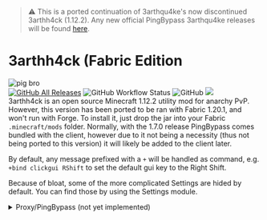 > :warning: This is a ported continuation of 3arthqu4ke's now discontinued 3arthh4ck (1.12.2). Any new official PingBypass 3arthqu4ke releases will be found [here](https://github.com/3arthqu4ke/PingBypass).

# 3arthh4ck (Fabric Edition

![pig bro](https://cdn.discordapp.com/attachments/1188627136341344307/1193343033769480302/GDEXsWJXgAE5NTr.png?ex=65ac5e4e&is=6599e94e&hm=55045f4bbcb503c248041ecf8d941ac5e5c31f687877b656f1f2e39b878c506a&)
<br>
[![GitHub All Releases](https://img.shields.io/github/downloads/3arthh4ckDevelopment/3arthh4ck-fabric/total.svg?color=g)](https://github.com/3arthh4ckDevelopment/3arthh4ck-fabric/releases)
![GitHub Workflow Status](https://img.shields.io/github/actions/workflow/status/3arthh4ckDevelopment/3arthh4ck-fabric/gradle-publish.yml)
![GitHub](https://img.shields.io/github/license/3arthh4ckDevelopment/3arthh4ck-fabric?color=g)
[![](https://discordapp.com/api/guilds/1065633124366688298/widget.png?style=shield)](https://discord.gg/ByCCxHcX8U)
<br>
3arthh4ck is an open source Minecraft 1.12.2 utility mod for anarchy PvP. However, this version has been ported to be ran with Fabric 1.20.1, 
and won't run with Forge. To install it, just drop the jar into your Fabric `.minecraft/mods` folder. Normally, with the 1.7.0 release PingBypass comes 
bundled with the client, however due to it not being a necessity (thus not being ported to this version) it will likely be added to the client later.

By default, any message prefixed with a `+` will be handled as command, e.g. `+bind clickgui RShift`
to set the default gui key to the Right Shift. 

Because of bloat, some of the more complicated Settings are hided by default. You can find those by using the Settings module.

<details>
<summary> Proxy/PingBypass (not yet implemented) </summary>

![Image of a PingBypass server](https://github.com/3arthh4ckDevelopment/3arthh4ck-Client/blob/main/docs/pingbypass.png)
<br>
3arthh4ck can be used as a Proxy server. With ping being such an important factor in crystal PvP this allows you to play
on servers far away from where you are without the disadvantage of high ping. This proxy can, opposed to the old
PingBypass, stay connected to a server, allowing to join through it at a later point. This can for example be used to 
wait out 2b2t's queue system.

To set up the 3arthh4ck proxy you need a server, I personally started out using [GCP's](https://cloud.google.com/) free
trial. The location of that server should be as close as possible to the one you want to play on. That server should 
have an Ip and port which are reachable from the outside. The game will run on that server. Keep in mind that no matter
which account you use on your client, the Minecraft account on the server will always be used when you play.

### Setup with docker
1.  Install [docker](https://docs.docker.com/engine/install/) on your server.

2.  Run `docker pull 3arthqu4ke/pingbypass`.

3.  Run `docker run -i -t -p <ip>:<port>:25565 3arthqu4ke/pingbypass`.

4.  You should now be in the shell of the docker container.

5.  Login to your Minecraft account via `hmc login <email>`, then enter your account password.

6.  Launch the PingBypass server with `hmc launch 1 -id --jvm -Dpb.password=<some password>`.

7.  You are now done with the server. Use the commands from the
    [HMC-Specifics](https://github.com/3arthqu4ke/HMC-Specifics) to stop the game. Or just stop the container.

8.  On your own PC just install 3arthh4ck by using its Installer or dropping it inside your mods folder.

9.  In the MultiPlayer Menus top right corner you will see a book and a PingBypass button. Use PingBypass button to
     toggle it on and off and the book to enter the server's connection details, also the password you used in step 6.

10. You can add the PingBypass server like a normal Minecraft server, this will make it look like in the picture above.
     When the PingBypass button is toggled on you will join any server you click through the PingBypass proxy.

11. There is two sets of modules, one accessible through the PB-Gui module. These modules have separate configs and 
     represent the ones on the proxy server.

### Manual Setup with HeadlessMc
This is just what the docker container already automates.

1.  Install Java 8 on the server

2.  Create a folder where your game will run.

3.  Inside that folder create two directories: `mods` and `earthhack`

4.  Put the 3arthh4ck jar and the [HMC-Specifics-1.12.2](https://github.com/3arthqu4ke/HMC-Specifics/releases/tag/1.0.3) 
    jar inside the mods folder.

5.  Inside the earthhack directory create a file called `pingbypass.properties` filled with the following:
    ```properties
    pb.server=true
    pb.password=<password for your pingbypass proxy>
    pb.ip=<the aforementioned ip (definitely not 127.0.0.1)>
    pb.port=<the aforementioned port>
    ```

6.  Download [HeadlessMc](https://github.com/3arthqu4ke/HeadlessMc) and run its jar once.

7.  This should create a file called `HeadlessMC/config.properties`. Edit that file and add:
    ```properties
    hmc.gamedir=<the directory created in step 2.>
    hmc.java.versions=<the directory where the java binary is located, e.g. /usr/bin/java>
    hmc.invert.jndi.flag=true
    hmc.invert.lookup.flag=true
    hmc.invert.lwjgl.flag=true
    hmc.invert.pauls.flag=true
    ```

8.  Run HeadlessMc again:
    * Login to your Microsoft account with `login <email>`, then enter your password.
    * Run `download 1.12.2`., then `forge 1.12.2`.
    * List the downloaded versions with `versions -refresh`.
    * Launch the game with `launch <id of the forge version> -id`.

9.  You are now done with the server. Just follow the steps after 7. in the docker setup.
</details>
